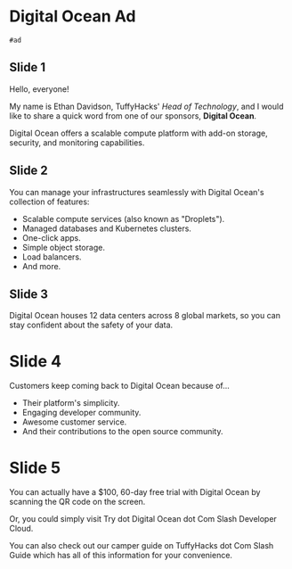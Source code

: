 # Digital Ocean Ad

`#ad`

## Slide 1

Hello, everyone!

My name is Ethan Davidson, TuffyHacks' _Head of Technology_, and I would like to share a quick word from one of our sponsors, **Digital Ocean**.

Digital Ocean offers a scalable compute platform with add-on storage, security, and monitoring capabilities.

## Slide 2

You can manage your infrastructures seamlessly with Digital Ocean's collection of features:

- Scalable compute services (also known as "Droplets").
- Managed databases and Kubernetes clusters.
- One-click apps.
- Simple object storage.
- Load balancers.
- And more.

## Slide 3

Digital Ocean houses 12 data centers across 8 global markets, so you can stay confident about the safety of your data.

# Slide 4

Customers keep coming back to Digital Ocean because of...

- Their platform's simplicity.
- Engaging developer community.
- Awesome customer service.
- And their contributions to the open source community.

# Slide 5

You can actually have a $100, 60-day free trial with Digital Ocean by scanning the QR code on the screen.

Or, you could simply visit Try dot Digital Ocean dot Com Slash Developer Cloud.

You can also check out our camper guide on TuffyHacks dot Com Slash Guide which has all of this information for your convenience.
